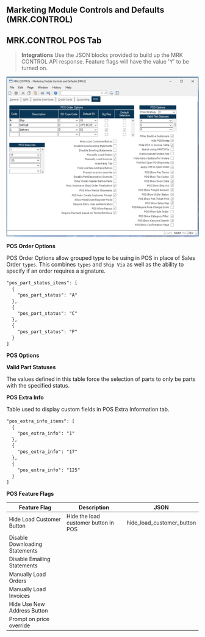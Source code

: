 ## Marketing Module Controls and Defaults (MRK.CONTROL)

<PageHeader />

## MRK.CONTROL POS Tab

> **Integrations** Use the JSON blocks provided to build up the MRK CONTROL API response. Feature flags will have the value 'Y' to be turned on.

![POS](./pos.png)

**POS Order Options**

POS Order Options allow grouped type to be using in POS in place of Sales Order `types`. This combines `types` and `Ship Via` as well as the ability to specify if an order requires a signature. 

```
"pos_part_status_items": [
  {
    "pos_part_status": "A"
  },
  {
    "pos_part_status": "C"
  },
  {
    "pos_part_status": "P"
  }
]
```

**POS Options**

**Valid Part Statuses**

The values defined in this table force the selection of parts to only be parts with the specified status.

**POS Extra Info**

Table used to display custom fields in POS Extra Information tab.

```
"pos_extra_info_items": [
  {
    "pos_extra_info": "1"
  },
  {
    "pos_extra_info": "17"
  },
  {
    "pos_extra_info": "125"
  }
]
```

**POS Feature Flags**

| Feature Flag                   | Description                          | JSON                      |
| ------------------------------ | ------------------------------------ | ------------------------- |
| Hide Load Customer Button      | Hide the load customer button in POS | hide_load_customer_button |
| Disable Downloading Statements |                                      |
| Disable Emailing Statements    |                                      |
| Manually Load Orders           |                                      |
| Manually Load Invoices         |                                      |
| Hide Use New Address Button    |                                      |
| Prompt on price override       |                                      |

<PageFooter />
